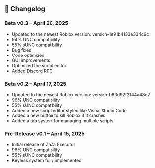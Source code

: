 ## 📜 Changelog

### Beta v0.3 – April 20, 2025
- Updated to the newest Roblox version: version-1e91b4133e334c9c
- 94% UNC compatibility
- 55% sUNC compatibility
- Bug fixes
- Code optimized
- GUI improvements
- Optimized the script editor
- Added Discord RPC

### Beta v0.2 – April 17, 2025
- Updated to the newest Roblox version: version-b83d92f2144a48e2
- 96% UNC compatibility
- 55% sUNC compatibility
- Added a new script editor styled like Visual Studio Code
- Added a new button to kill Roblox if it crashes
- Added a tab system for managing multiple scripts

### Pre-Release v0.1 – April 15, 2025
- Initial release of ZaZa Executor
- 96% UNC compatibility
- 55% sUNC compatibility
- Keyless system fully implemented
